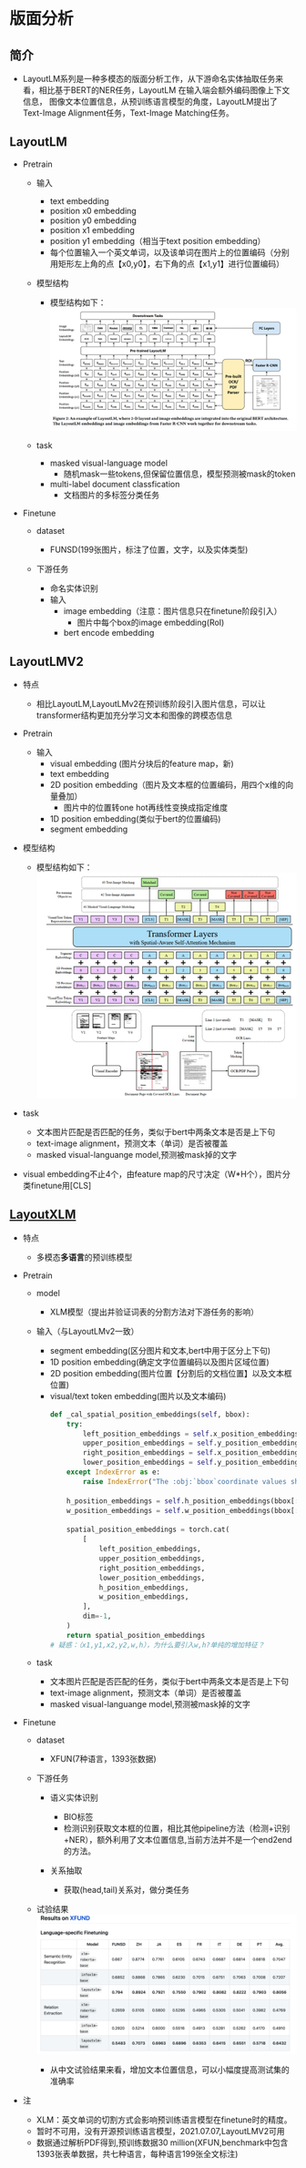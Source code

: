 # 版面分析

## 简介
* LayoutLM系列是一种多模态的版面分析工作，从下游命名实体抽取任务来看，相比基于BERT的NER任务，LayoutLM 在输入端会额外编码图像上下文信息，
  图像文本位置信息，从预训练语言模型的角度，LayoutLM提出了Text-Image Alignment任务，Text-Image Matching任务。

## LayoutLM

* Pretrain
  * 输入
    * text embedding
    * position x0 embedding
    * position y0 embedding
    * position x1 embedding
    * position y1 embedding（相当于text position embedding）
    * 每个位置输入一个英文单词，以及该单词在图片上的位置编码（分别用矩形左上角的点【x0,y0】，右下角的点【x1,y1】进行位置编码）
  * 模型结构
    * 模型结构如下：
        ![模型结构](./data/LayoutLM.png)    

  * task
    * masked visual-language model
      * 随机mask一些tokens,但保留位置信息，模型预测被mask的token
    * multi-label document classfication
      * 文档图片的多标签分类任务
    
* Finetune
  * dataset
    * FUNSD(199张图片，标注了位置，文字，以及实体类型)
  
  * 下游任务
    * 命名实体识别
    * 输入
      * image embedding（注意：图片信息只在finetune阶段引入）
        * 图片中每个box的image embedding(RoI)
      * bert encode embedding
  
        
## LayoutLMV2
* 特点
  * 相比LayoutLM,LayoutLMv2在预训练阶段引入图片信息，可以让transformer结构更加充分学习文本和图像的跨模态信息
      
* Pretrain
    
  * 输入
    * visual embedding (图片分块后的feature map，新) 
    * text embedding 
    * 2D position embedding（图片及文本框的位置编码，用四个x维的向量叠加）
      * 图片中的位置转one hot再线性变换成指定维度
    * 1D position embedding(类似于bert的位置编码)
    * segment embedding
  
 * 模型结构
    * 模型结构如下：
        ![模型结构](./data/LayoutLMv2.png)  
  * task
      * 文本图片匹配是否匹配的任务，类似于bert中两条文本是否是上下句
      * text-image alignment，预测文本（单词）是否被覆盖
      * masked visual-languange model,预测被mask掉的文字
  
  * visual embedding不止4个，由feature map的尺寸决定（W*H个），图片分类finetune用[CLS]

 
## [LayoutXLM](https://github.com/microsoft/unilm/tree/master/layoutxlm)
* 特点
  * 多模态**多语言**的预训练模型

* Pretrain
    
  * model
    * XLM模型（提出并验证词表的分割方法对下游任务的影响）
    
  * 输入（与LayoutLMv2一致）
    * segment embedding(区分图片和文本,bert中用于区分上下句) 
    * 1D position embedding(确定文字位置编码以及图片区域位置)
    * 2D position embedding(图片位置【分割后的文档位置】以及文本框位置)
    * visual/text token embedding(图片以及文本编码)
        ```python
       def _cal_spatial_position_embeddings(self, bbox):
            try:
                left_position_embeddings = self.x_position_embeddings(bbox[:, :, 0])
                upper_position_embeddings = self.y_position_embeddings(bbox[:, :, 1])
                right_position_embeddings = self.x_position_embeddings(bbox[:, :, 2])
                lower_position_embeddings = self.y_position_embeddings(bbox[:, :, 3])
            except IndexError as e:
                raise IndexError("The :obj:`bbox`coordinate values should be within 0-1000 range.") from e
    
            h_position_embeddings = self.h_position_embeddings(bbox[:, :, 3] - bbox[:, :, 1])
            w_position_embeddings = self.w_position_embeddings(bbox[:, :, 2] - bbox[:, :, 0])
    
            spatial_position_embeddings = torch.cat(
                [
                    left_position_embeddings,
                    upper_position_embeddings,
                    right_position_embeddings,
                    lower_position_embeddings,
                    h_position_embeddings,
                    w_position_embeddings,
                ],
                dim=-1,
            )
            return spatial_position_embeddings
        # 疑惑：（x1,y1,x2,y2,w,h），为什么要引入w,h?单纯的增加特征？
        ```
      
  * task
      * 文本图片匹配是否匹配的任务，类似于bert中两条文本是否是上下句
      * text-image alignment，预测文本（单词）是否被覆盖
      * masked visual-languange model,预测被mask掉的文字
  
* Finetune
  * dataset
    * XFUN(7种语言，1393张数据)

  * 下游任务
      * 语义实体识别
        * BIO标签
        * 检测识别获取文本框的位置，相比其他pipeline方法（检测+识别+NER），额外利用了文本位置信息,当前方法并不是一个end2end的方法。
        
      * 关系抽取
        * 获取(head,tail)关系对，做分类任务
  * 试验结果
    ![XFUND](./data/XFUND.png)
    * 从中文试验结果来看，增加文本位置信息，可以小幅度提高测试集的准确率
      
      
* 注
  * XLM：英文单词的切割方式会影响预训练语言模型在finetune时的精度。
  * 暂时不可用，没有开源预训练语言模型，2021.07.07,LayoutLMV2可用
  * 数据通过解析PDF得到,预训练数据30 million(XFUN,benchmark中包含1393张表单数据，共七种语言，每种语言199张全文标注)